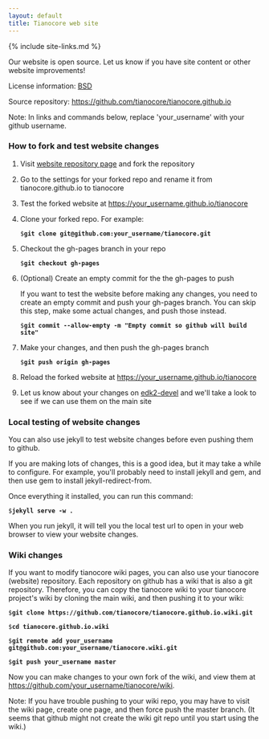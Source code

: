 ```yaml
---
layout: default
title: Tianocore web site
---
```

{% include site-links.md %}

Our website is open source. Let us know if you have site content or
other website improvements!

License information: [BSD](http://www.opensource.org/licenses/bsd-license.php)

Source repository: <https://github.com/tianocore/tianocore.github.io>

Note: In links and commands below, replace 'your_username' with your
github username.

### How to fork and test website changes

1. Visit [website repository page](https://github.com/tianocore/tianocore.github.io)
   and fork the repository

2. Go to the settings for your forked repo and rename it from
   tianocore.github.io to tianocore

3. Test the forked website at <https://your_username.github.io/tianocore>

4. Clone your forked repo. For example:

   `$`**`git clone git@github.com:your_username/tianocore.git`**

5. Checkout the gh-pages branch in your repo

   `$`**`git checkout gh-pages`**

6. (Optional) Create an empty commit for the the gh-pages to push

   If you want to test the website before making any changes, you need
   to create an empty commit and push your gh-pages branch. You can
   skip this step, make some actual changes, and push those instead.

   `$`**`git commit --allow-empty -m "Empty commit so github will build site"`**

7. Make your changes, and then push the gh-pages branch

   `$`**`git push origin gh-pages`**

8. Reload the forked website at <https://your_username.github.io/tianocore>

9. Let us know about your changes on [edk2-devel]({{wiki}}/Edk2-devel)
   and we'll take a look to see if we can use them on the main site

### Local testing of website changes

You can also use jekyll to test website changes before even pushing
them to github.

If you are making lots of changes, this is a good idea, but it may
take a while to configure. For example, you'll probably need to
install jekyll and gem, and then use gem to install
jekyll-redirect-from.

Once everything it installed, you can run this command:

`$`**`jekyll serve -w .`**

When you run jekyll, it will tell you the local test url to open in
your web browser to view your website changes.

### Wiki changes

If you want to modify tianocore wiki pages, you can also use your
tianocore (website) repository. Each repository on github has a wiki
that is also a git repository. Therefore, you can copy the tianocore
wiki to your tianocore project's wiki by cloning the main wiki, and
then pushing it to your wiki:

`$`**`git clone https://github.com/tianocore/tianocore.github.io.wiki.git`**

`$`**`cd tianocore.github.io.wiki`**

`$`**`git remote add your_username git@github.com:your_username/tianocore.wiki.git`**

`$`**`git push your_username master`**

Now you can make changes to your own fork of the wiki, and view them
at <https://github.com/your_username/tianocore/wiki>.

Note: If you have trouble pushing to your wiki repo, you may have to
visit the wiki page, create one page, and then force push the master
branch. (It seems that github might not create the wiki git repo until
you start using the wiki.)
